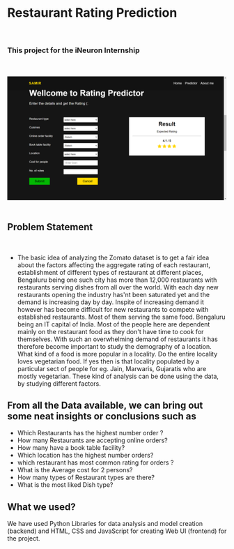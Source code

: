 <h1> Restaurant Rating Prediction </h1> <br>
<h3>This project for the iNeuron Internship</h3>
<br><br>
<img src="image_form.png">
<br><br>
<h2>Problem Statement</h2>
<br>

- The basic idea of analyzing the Zomato dataset is to get a fair idea about the factors affecting the aggregate rating of each restaurant, establishment of different types of restaurant at different places, Bengaluru being one such city has more than 12,000 restaurants with restaurants serving dishes from all over the world. With each day new restaurants opening the industry has'nt been saturated yet and the demand is increasing day by day. Inspite of increasing demand it however has become difficult for new restaurants to compete with established restaurants. Most of them serving the same food. Bengaluru being an IT capital of India. Most of the people here are dependent mainly on the restaurant food as they don't have time to cook for themselves. With such an overwhelming demand of restaurants it has therefore become important to study the demography of a location. What kind of a food is more popular in a locality. Do the entire locality loves vegetarian food. If yes then is that locality populated by a particular sect of people for eg. Jain, Marwaris, Gujaratis who are mostly vegetarian. These kind of analysis can be done using the data, by studying different factors.


## From all the Data available, we can bring out some neat insights or conclusions such as
- Which Restaurants has the highest number order ?
- How many Restaurants are accepting online orders?
- How many have a book table facility?
- Which location has the highest number orders?
- which restaurant has most common rating for orders ?
- What is the Average cost for 2 persons?
- How many types of Restaurant types are there?
- What is the most liked Dish type?


## What we used? <br>
We have used Python Libraries for data analysis and model creation (backend) and HTML, CSS and JavaScript for creating Web UI (frontend) for the project.




